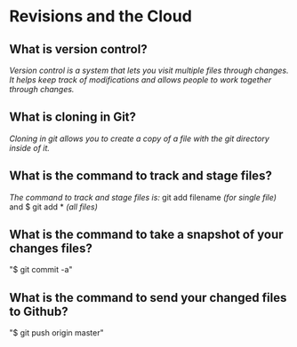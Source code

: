 # Revisions and the Cloud

## What is version control?

*Version control is a system that lets you visit multiple files through changes. It helps keep track of modifications and allows people to work together through changes.*

## What is cloning in Git?

*Cloning in git allows you to create a copy of a file with the git directory inside of it.*

## What is the command to track and stage files?

*The command to track and stage files is:* git add filename *(for single file)* and $ git add * *(all files)*

## What is the command to take a snapshot of your changes files?

"$ git commit -a"

## What is the command to send your changed files to Github?

"$ git push origin master"
